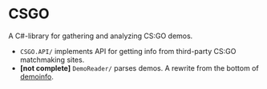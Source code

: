 # CSGO

A C#-library for gathering and analyzing CS:GO demos.
- `CSGO.API/` implements API for getting info from third-party CS:GO matchmaking sites.
- **[not complete]** `DemoReader/` parses demos. A rewrite from the bottom of
	[demoinfo](https://github.com/StatsHelix/demoinfo).
